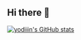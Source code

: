 ## Hi there 👋

[![yodiiin's GitHub stats](https://github-readme-stats.vercel.app/api?username=yodiiin&theme=cobalt)](https://github.com/yodiiin/github-readme-stats)

<!--
**yodiiin/yodiiin** is a ✨ _special_ ✨ repository because its `README.md` (this file) appears on your GitHub profile.

Here are some ideas to get you started:

- 🔭 I’m currently working on ...
- 🌱 I’m currently learning ...
- 👯 I’m looking to collaborate on ...
- 🤔 I’m looking for help with ...
- 💬 Ask me about ...
- 📫 How to reach me: ...
- 😄 Pronouns: ...
- ⚡ Fun fact: ...
-->
